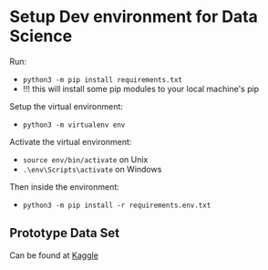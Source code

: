 # Setup Dev environment for Data Science

Run:
- `python3 -m pip install requirements.txt`
- !!! this will install some pip modules to your local machine's pip 

Setup the virtual environment:
- `python3 -m virtualenv env`

Activate the virtual environment:
- `source env/bin/activate` on Unix
- `.\env\Scripts\activate` on Windows

Then inside the environment:
- `python3 -m pip install -r requirements.env.txt`

## Prototype Data Set

Can be found at [Kaggle](https://www.kaggle.com/kmldas/insect-identification-from-habitus-images)
